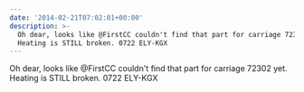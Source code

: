 ```yaml
---
date: '2014-02-21T07:02:01+00:00'
description: >-
  Oh dear, looks like @FirstCC couldn't find that part for carriage 72302 yet.
  Heating is STILL broken. 0722 ELY-KGX
---
```

Oh dear, looks like @FirstCC couldn't find that part for carriage 72302 yet. Heating is STILL broken. 0722 ELY-KGX
